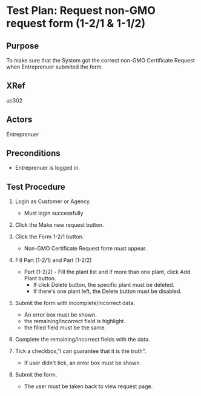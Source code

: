 Test Plan: Request non-GMO request form (1-2/1 & 1-1/2)
=======================================================

## Purpose

To make sure that the System got the correct non-GMO Certificate Request when Entreprenuer submited the form.

## XRef

uc302

## Actors

Entreprenuer

## Preconditions

* Entreprenuer is logged in.

## Test Procedure

1. Login as Customer or Agency.
    * Must login successfully
2. Click the Make new request button.

3. Click the Form 1-2/1 button.
    * Non-GMO Certificate Request form must appear.
4. Fill Part (1-2/1) and Part (1-2/2)
    * Part (1-2/2) - Fill the plant list and if more than one plant, click Add Plant button.
        * If click Delete button, the specific plant must be deleted.
        * If there's one plant left, the Delete button must be disabled.
        
5. Submit the form with incomplete/incorrect data.
    * An error box must be shown.
    * the remaining/incorrect field is highlight.
    * the filled field must be the same.

6. Complete the remaining/incorrect fields with the data.

7. Tick a checkbox,"I can guarantee that it is the truth".
    * If user didn't tick, an error box must be shown.
    
8. Submit the form.
    * The user must be taken back to view request page.
